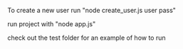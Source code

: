 
To create a new user run "node create_user.js user pass"

run project with "node app.js"

check out the test folder for an example of how to run
